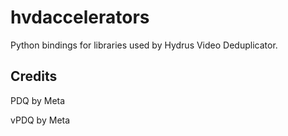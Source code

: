 # hvdaccelerators

Python bindings for libraries used by Hydrus Video Deduplicator.

## Credits

PDQ by Meta

vPDQ by Meta
